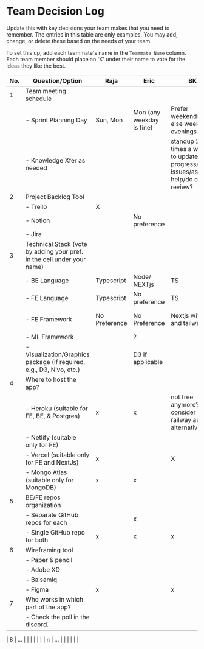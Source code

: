 # Team Decision Log

Update this with key decisions your team makes that you need to remember. The entries in this table are only examples. You may add, change, or delete these based on the needs of your team.

To set this up, add each teammate's name in the `Teammate Name` column. Each team member should place an 'X' under their name to vote for the ideas they like the best.

| No. | Question/Option                                     | Raja | Eric | BK | JD | Avaz |
| --- | ----------------------------------------------------- | ---- | ---- | -- | -- | ---- |
| 1   | Team meeting schedule                                |      |      |    |    |      |
|     | - Sprint Planning Day              |Sun, Mon|Mon (any weekday is fine)| Prefer weekends, else weekday evenings |  Sunday evening time  | any weekday is fine |
|     | - Knowledge Xfer as needed                           |      |      |  standup 2 or 3 times a week to update progress/share issues/ask for help/do code review?  |    |      |
| 2   | Project Backlog Tool                                  |      |      |    |    |      |
|     | - Trello                                              | X ||    |  X  |      |
|     | - Notion                                              |      |No preference|    |    |      |
|     | - Jira                                                |      |      |    |    |      |
| 3   | Technical Stack (vote by adding your pref. in the cell under your name) |      |      |    |    |      |
|     | - BE Language                                         |Typescript|Node/ NEXTjs|  TS |    |  NEXTjs    |
|     | - FE Language                                         |Typescript|No preference|  TS |    |      |
|     | - FE Framework                                        |No Preference|No Preference|   Nextjs with TS and tailwind |NextJs with Typescript    |   NEXTjs |
|     | - ML Framework                                        |      | ?  |    |    |      |
|     | - Visualization/Graphics package (if required, e.g., D3, Nivo, etc.) |      |D3 if applicable|    |    |      |
| 4   | Where to host the app?                                |      |      |    |    |      |
|     | - Heroku (suitable for FE, BE, & Postgres)            | x | x |  not free anymore? consider railway as alternative  |    |   x   |
|     | - Netlify (suitable only for FE)                     |      |      |    |    |      |
|     | - Vercel (suitable only for FE and NextJs)                      | x |      |  X |  X  |   x   |
|     | - Mongo Atlas (suitable only for MongoDB)            | x | x  |    |    |      |
| 5   | BE/FE repos organization                              |      |      |    |    |      |
|     | - Separate GitHub repos for each                     |      | x |    |    |  x    |
|     | - Single GitHub repo for both                         | x | x  |  x | X  |      |
| 6   | Wireframing tool                                      |      |      |    |    |      |
|     | - Paper & pencil                                      |      |      |    |    |      |
|     | - Adobe XD                                            |      |      |    |    |      |
|     | - Balsamiq                                            |      |      |    |    |      |
|     | - Figma                                               | x |      |   x | X  |  x    |
| 7   | Who works in which part of the app?                   |      |      |    |    |      |
|     | - Check the poll in the discord.            |      |      |    |    |      |

| 8   | ...                                                   |      |      |    |    |      |
| n   | ...                                                   |      |      |    |    |      |
